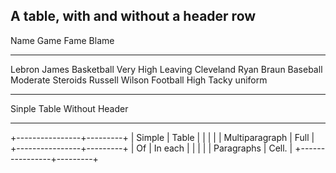## A table, with and without a header row

  Name             Game         Fame        Blame
  ---------------- ------------ ----------- -------------------
  Lebron James     Basketball   Very High   Leaving Cleveland
  Ryan Braun       Baseball     Moderate    Steroids
  Russell Wilson   Football     High        Tacky uniform

  --------- --------
  Sinple    Table
  Without   Header
  --------- --------

+----------------+---------+
| Simple         | Table   |
|                |         |
| Multiparagraph | Full    |
+----------------+---------+
| Of             | In each |
|                |         |
| Paragraphs     | Cell.   |
+----------------+---------+
